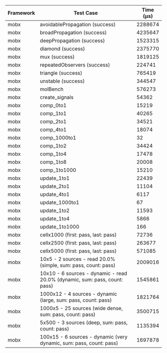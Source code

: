 | Framework | Test Case | Time (μs) |
| --- | --- | --- |
| mobx | avoidablePropagation (success) | 2288674 |
| mobx | broadPropagation (success) | 4235647 |
| mobx | deepPropagation (success) | 1523315 |
| mobx | diamond (success) | 2375770 |
| mobx | mux (success) | 1819125 |
| mobx | repeatedObservers (success) | 224741 |
| mobx | triangle (success) | 765419 |
| mobx | unstable (success) | 344547 |
| mobx | molBench | 576273 |
| mobx | create_signals | 54362 |
| mobx | comp_0to1 | 15219 |
| mobx | comp_1to1 | 40265 |
| mobx | comp_2to1 | 34521 |
| mobx | comp_4to1 | 18074 |
| mobx | comp_1000to1 | 32 |
| mobx | comp_1to2 | 34424 |
| mobx | comp_1to4 | 17478 |
| mobx | comp_1to8 | 20008 |
| mobx | comp_1to1000 | 15210 |
| mobx | update_1to1 | 22439 |
| mobx | update_2to1 | 11104 |
| mobx | update_4to1 | 6117 |
| mobx | update_1000to1 | 67 |
| mobx | update_1to2 | 11593 |
| mobx | update_1to4 | 5866 |
| mobx | update_1to1000 | 166 |
| mobx | cellx1000 (first: pass, last: pass) | 72736 |
| mobx | cellx2500 (first: pass, last: pass) | 263677 |
| mobx | cellx5000 (first: pass, last: pass) | 571085 |
| mobx | 10x5 - 2 sources - read 20.0% (simple, sum: pass, count: pass) | 2009016 |
| mobx | 10x10 - 6 sources - dynamic - read 20.0% (dynamic, sum: pass, count: pass) | 1545861 |
| mobx | 1000x12 - 4 sources - dynamic (large, sum: pass, count: pass) | 1821764 |
| mobx | 1000x5 - 25 sources (wide dense, sum: pass, count: pass) | 3500715 |
| mobx | 5x500 - 3 sources (deep, sum: pass, count: pass) | 1135394 |
| mobx | 100x15 - 6 sources - dynamic (very dynamic, sum: pass, count: pass) | 1697878 |
